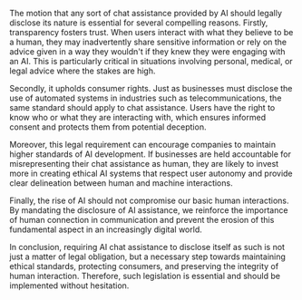 The motion that any sort of chat assistance provided by AI should legally disclose its nature is essential for several compelling reasons. Firstly, transparency fosters trust. When users interact with what they believe to be a human, they may inadvertently share sensitive information or rely on the advice given in a way they wouldn't if they knew they were engaging with an AI. This is particularly critical in situations involving personal, medical, or legal advice where the stakes are high.

Secondly, it upholds consumer rights. Just as businesses must disclose the use of automated systems in industries such as telecommunications, the same standard should apply to chat assistance. Users have the right to know who or what they are interacting with, which ensures informed consent and protects them from potential deception.

Moreover, this legal requirement can encourage companies to maintain higher standards of AI development. If businesses are held accountable for misrepresenting their chat assistance as human, they are likely to invest more in creating ethical AI systems that respect user autonomy and provide clear delineation between human and machine interactions.

Finally, the rise of AI should not compromise our basic human interactions. By mandating the disclosure of AI assistance, we reinforce the importance of human connection in communication and prevent the erosion of this fundamental aspect in an increasingly digital world.

In conclusion, requiring AI chat assistance to disclose itself as such is not just a matter of legal obligation, but a necessary step towards maintaining ethical standards, protecting consumers, and preserving the integrity of human interaction. Therefore, such legislation is essential and should be implemented without hesitation.